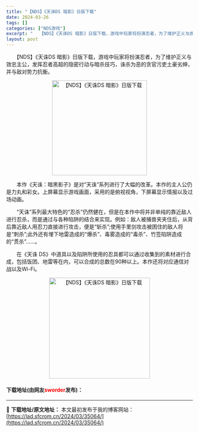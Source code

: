 ```yaml
---
title: "【NDS】《天诛DS 暗影》日版下载"
date: 2024-03-26
tags: []
categories: ["NDS游戏"]
excerpt: "　　【NDS】《天诛DS 暗影》日版下载，游戏中玩家将扮演忍者，为了维护正义与效忠主公，发挥忍者高超的隐密行动与暗杀技巧，诛杀为恶的贪官污吏土豪劣绅，并与敌对势力抗衡。 　　本作《天诛：暗黑影子》是对&ldquo;天诛&rdquo;系列进行了大幅的改革。本作的主人公仍是力丸和彩女。上屏幕显示游戏画面&hellip;"
layout: post
---
```


 <p>　　【NDS】《天诛DS 暗影》日版下载，游戏中玩家将扮演忍者，为了维护正义与效忠主公，发挥忍者高超的隐密行动与暗杀技巧，诛杀为恶的贪官污吏土豪劣绅，并与敌对势力抗衡。</p> <p align="center"><img align="" border="0" src="https://lad.sfcrom.cn/wp-content/uploads/2024/03/20240326_66022d826c307.gif" width="256" alt="【NDS】《天诛DS 暗影》日版下载" /></p> <p>　　本作《天诛：暗黑影子》是对&ldquo;天诛&rdquo;系列进行了大幅的改革。本作的主人公仍是力丸和彩女。上屏幕显示游戏画面，采用的是俯视视角，下屏幕显示情报以及过场动画。</p> <p>　　&ldquo;天诛&rdquo;系列最大特色的&ldquo;忍杀&rdquo;仍然健在，但是在本作中将并非单纯的靠近敌人进行忍杀，而是通过与各种陷阱的结合来实现。例如：敌人被捕兽夹夹住后，从背后靠近敌人用忍刀直接进行攻击，便是&ldquo;斩杀&rdquo;;使用手里剑攻击被困住的敌人将是&ldquo;刺杀&rdquo;;此外还有埋下地雷造成的&ldquo;爆杀&rdquo;、毒雾造成的&ldquo;毒杀&rdquo;、竹签陷阱造成的&ldquo;贯杀&rdquo;&hellip;&hellip;。</p> <p>　　在《天诛 DS》中道具以及陷阱所使用的忍具都可以通过收集到的素材进行合成，包括饭团、地雷等在内，可以合成的总数在90种以上。本作还将对应通信对战以及Wi-Fi。</p> <p align="center"><img align="" border="0" src="https://lad.sfcrom.cn/wp-content/uploads/2024/03/20240326_66022d82ce507.jpg" width="272" alt="【NDS】《天诛DS 暗影》日版下载" /></p> <p><h4>下载地址(由网友<font color="red">sworder</font>发布)：</h4></p> 

---
📖 **下载地址/原文地址：** 本文最初发布于我的博客网站：[https://lad.sfcrom.cn/2024/03/35064/](https://lad.sfcrom.cn/2024/03/35064/)
